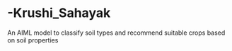 # -Krushi_Sahayak
An AIML model to classify soil types and recommend suitable crops based on soil properties
